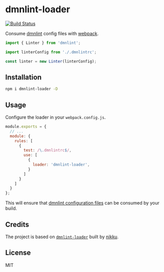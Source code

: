 # dmnlint-loader

[![Build Status](https://travis-ci.com/bpmn-io/dmnlint-loader.svg?branch=master)](https://travis-ci.com/bpmn-io/dmnlint-loader)

Consume [dmnlint](https://github.com/bpmn-io/dmnlint) config files with [webpack](https://webpack.js.org).

```javascript
import { Linter } from 'dmnlint';

import linterConfig from './.dmnlintrc';

const linter = new Linter(linterConfig);
```

## Installation

```sh
npm i dmnlint-loader -D
```

## Usage

Configure the loader in your `webpack.config.js`.

```js
module.exports = {
  // ...
  module: {
    rules: [
      {
        test: /\.dmnlintrc$/,
        use: [
          {
            loader: 'dmnlint-loader',
          }
        ]
      }
    ]
  }
};
```

This will ensure that [dmnlint configuration files](https://github.com/bpmn-io/dmnlint#configuration) can be consumed by your build.

## Credits

The project is based on [`dmnlint-loader`](https://travis-ci.com/nikku/dmnlint-loader) built by [nikku](https://github.com/nikku).

## License

MIT
